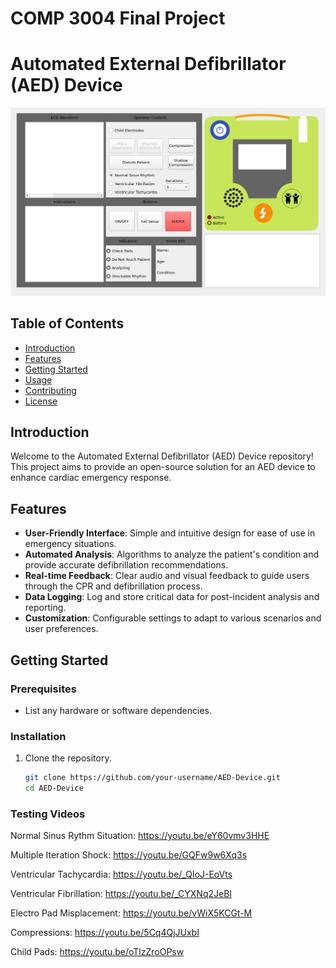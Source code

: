 ﻿# COMP 3004 Final Project

# Automated External Defibrillator (AED) Device

![AED Device](Documentation/AED.png)

## Table of Contents

- [Introduction](#introduction)
- [Features](#features)
- [Getting Started](#getting-started)
- [Usage](#usage)
- [Contributing](#contributing)
- [License](#license)

## Introduction

Welcome to the Automated External Defibrillator (AED) Device repository! This project aims to provide an open-source solution for an AED device to enhance cardiac emergency response.

## Features

- **User-Friendly Interface**: Simple and intuitive design for ease of use in emergency situations.
- **Automated Analysis**: Algorithms to analyze the patient's condition and provide accurate defibrillation recommendations.
- **Real-time Feedback**: Clear audio and visual feedback to guide users through the CPR and defibrillation process.
- **Data Logging**: Log and store critical data for post-incident analysis and reporting.
- **Customization**: Configurable settings to adapt to various scenarios and user preferences.

## Getting Started

### Prerequisites

- List any hardware or software dependencies.

### Installation

1. Clone the repository.
   ```bash
   git clone https://github.com/your-username/AED-Device.git
   cd AED-Device

### Testing Videos

Normal Sinus Rythm Situation:
https://youtu.be/eY60vmv3HHE

Multiple Iteration Shock:
https://youtu.be/GQFw9w6Xq3s

Ventricular Tachycardia:
https://youtu.be/_QIoJ-EoVts

Ventricular Fibrillation:
https://youtu.be/_CYXNq2JeBI

Electro Pad Misplacement:
https://youtu.be/vWiX5KCGt-M

Compressions:
https://youtu.be/5Cq4QjJUxbI

Child Pads:
https://youtu.be/oTlzZroOPsw
